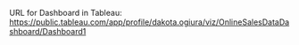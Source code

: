 URL for Dashboard in Tableau: https://public.tableau.com/app/profile/dakota.ogiura/viz/OnlineSalesDataDashboard/Dashboard1

